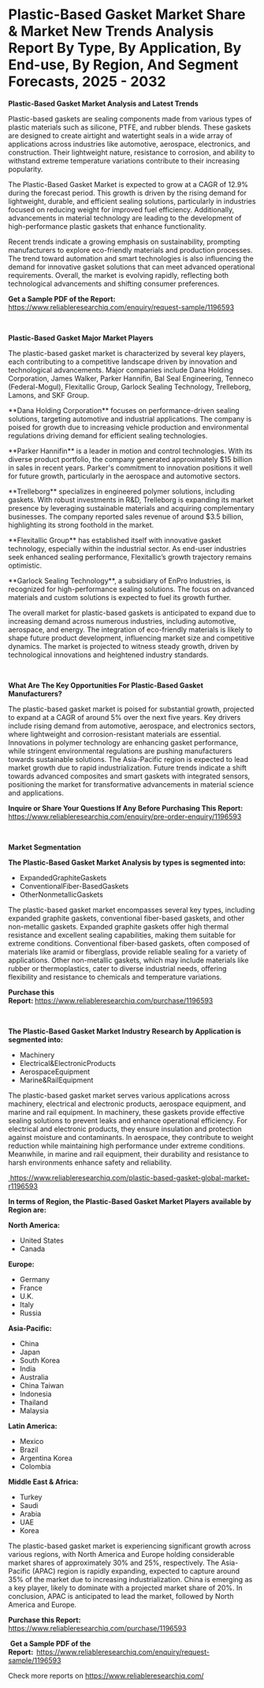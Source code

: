 <p><h1>Plastic-Based Gasket Market Share & Market New Trends Analysis Report By Type, By Application, By End-use, By Region, And Segment Forecasts, 2025 - 2032</h1></p><p><strong>Plastic-Based Gasket Market Analysis and Latest Trends</strong></p>
<p><p>Plastic-based gaskets are sealing components made from various types of plastic materials such as silicone, PTFE, and rubber blends. These gaskets are designed to create airtight and watertight seals in a wide array of applications across industries like automotive, aerospace, electronics, and construction. Their lightweight nature, resistance to corrosion, and ability to withstand extreme temperature variations contribute to their increasing popularity.</p><p>The Plastic-Based Gasket Market is expected to grow at a CAGR of 12.9% during the forecast period. This growth is driven by the rising demand for lightweight, durable, and efficient sealing solutions, particularly in industries focused on reducing weight for improved fuel efficiency. Additionally, advancements in material technology are leading to the development of high-performance plastic gaskets that enhance functionality. </p><p>Recent trends indicate a growing emphasis on sustainability, prompting manufacturers to explore eco-friendly materials and production processes. The trend toward automation and smart technologies is also influencing the demand for innovative gasket solutions that can meet advanced operational requirements. Overall, the market is evolving rapidly, reflecting both technological advancements and shifting consumer preferences.</p></p>
<p><strong>Get a Sample PDF of the Report:&nbsp;</strong> <a href="https://www.reliableresearchiq.com/enquiry/request-sample/1196593?utm_campaign=2180&utm_medium=2&utm_source=Github&utm_content=ia&utm_term=22032025&utm_id=plastic-based-gasket">https://www.reliableresearchiq.com/enquiry/request-sample/1196593</a></p>
<p>&nbsp;</p>
<p><strong>Plastic-Based Gasket Major Market Players</strong></p>
<p><p>The plastic-based gasket market is characterized by several key players, each contributing to a competitive landscape driven by innovation and technological advancements. Major companies include Dana Holding Corporation, James Walker, Parker Hannifin, Bal Seal Engineering, Tenneco (Federal-Mogul), Flexitallic Group, Garlock Sealing Technology, Trelleborg, Lamons, and SKF Group.</p><p>**Dana Holding Corporation** focuses on performance-driven sealing solutions, targeting automotive and industrial applications. The company is poised for growth due to increasing vehicle production and environmental regulations driving demand for efficient sealing technologies.</p><p>**Parker Hannifin** is a leader in motion and control technologies. With its diverse product portfolio, the company generated approximately $15 billion in sales in recent years. Parker's commitment to innovation positions it well for future growth, particularly in the aerospace and automotive sectors.</p><p>**Trelleborg** specializes in engineered polymer solutions, including gaskets. With robust investments in R&D, Trelleborg is expanding its market presence by leveraging sustainable materials and acquiring complementary businesses. The company reported sales revenue of around $3.5 billion, highlighting its strong foothold in the market.</p><p>**Flexitallic Group** has established itself with innovative gasket technology, especially within the industrial sector. As end-user industries seek enhanced sealing performance, Flexitallic’s growth trajectory remains optimistic.</p><p>**Garlock Sealing Technology**, a subsidiary of EnPro Industries, is recognized for high-performance sealing solutions. The focus on advanced materials and custom solutions is expected to fuel its growth further.</p><p>The overall market for plastic-based gaskets is anticipated to expand due to increasing demand across numerous industries, including automotive, aerospace, and energy. The integration of eco-friendly materials is likely to shape future product development, influencing market size and competitive dynamics. The market is projected to witness steady growth, driven by technological innovations and heightened industry standards.</p></p>
<p>&nbsp;</p>
<p><strong>What Are The Key Opportunities For Plastic-Based Gasket Manufacturers?</strong></p>
<p><p>The plastic-based gasket market is poised for substantial growth, projected to expand at a CAGR of around 5% over the next five years. Key drivers include rising demand from automotive, aerospace, and electronics sectors, where lightweight and corrosion-resistant materials are essential. Innovations in polymer technology are enhancing gasket performance, while stringent environmental regulations are pushing manufacturers towards sustainable solutions. The Asia-Pacific region is expected to lead market growth due to rapid industrialization. Future trends indicate a shift towards advanced composites and smart gaskets with integrated sensors, positioning the market for transformative advancements in material science and applications.</p></p>
<p><strong>Inquire or Share Your Questions If Any Before Purchasing This Report:</strong> <a href="https://www.reliableresearchiq.com/enquiry/pre-order-enquiry/1196593?utm_campaign=2180&utm_medium=2&utm_source=Github&utm_content=ia&utm_term=22032025&utm_id=plastic-based-gasket">https://www.reliableresearchiq.com/enquiry/pre-order-enquiry/1196593</a></p>
<p>&nbsp;</p>
<p><strong>Market Segmentation</strong></p>
<p><strong>The Plastic-Based Gasket Market Analysis by types is segmented into:</strong></p>
<p><ul><li>ExpandedGraphiteGaskets</li><li>ConventionalFiber-BasedGaskets</li><li>OtherNonmetallicGaskets</li></ul></p>
<p><p>The plastic-based gasket market encompasses several key types, including expanded graphite gaskets, conventional fiber-based gaskets, and other non-metallic gaskets. Expanded graphite gaskets offer high thermal resistance and excellent sealing capabilities, making them suitable for extreme conditions. Conventional fiber-based gaskets, often composed of materials like aramid or fiberglass, provide reliable sealing for a variety of applications. Other non-metallic gaskets, which may include materials like rubber or thermoplastics, cater to diverse industrial needs, offering flexibility and resistance to chemicals and temperature variations.</p></p>
<p><strong>Purchase this Report:&nbsp;</strong><a href="https://www.reliableresearchiq.com/purchase/1196593?utm_campaign=2180&utm_medium=2&utm_source=Github&utm_content=ia&utm_term=22032025&utm_id=plastic-based-gasket">https://www.reliableresearchiq.com/purchase/1196593</a></p>
<p>&nbsp;</p>
<p><strong>The Plastic-Based Gasket Market Industry Research by Application is segmented into:</strong></p>
<p><ul><li>Machinery</li><li>Electrical&ElectronicProducts</li><li>AerospaceEquipment</li><li>Marine&RailEquipment</li></ul></p>
<p><p>The plastic-based gasket market serves various applications across machinery, electrical and electronic products, aerospace equipment, and marine and rail equipment. In machinery, these gaskets provide effective sealing solutions to prevent leaks and enhance operational efficiency. For electrical and electronic products, they ensure insulation and protection against moisture and contaminants. In aerospace, they contribute to weight reduction while maintaining high performance under extreme conditions. Meanwhile, in marine and rail equipment, their durability and resistance to harsh environments enhance safety and reliability.</p></p>
<p><a href="https://www.reliableresearchiq.com/plastic-based-gasket-global-market-r1196593?utm_campaign=2180&utm_medium=2&utm_source=Github&utm_content=ia&utm_term=22032025&utm_id=plastic-based-gasket">&nbsp;https://www.reliableresearchiq.com/plastic-based-gasket-global-market-r1196593</a></p>
<p><strong>In terms of Region, the Plastic-Based Gasket Market Players available by Region are:</strong></p>
<p>
    <p> <strong> North America: </strong>
        <ul>
            <li>United States</li>
            <li>Canada</li>
        </ul>
        </p> 
    <p> <strong> Europe: </strong>
        <ul>
            <li>Germany</li>
            <li>France</li>
            <li>U.K.</li>
            <li>Italy</li>
            <li>Russia</li>
        </ul>
        </p> 
    <p> <strong> Asia-Pacific: </strong>
        <ul>
            <li>China</li>
            <li>Japan</li>
            <li>South Korea</li>
            <li>India</li>
            <li>Australia</li>
            <li>China Taiwan</li>
            <li>Indonesia</li>
            <li>Thailand</li>
            <li>Malaysia</li>
        </ul>
        </p> 
    <p> <strong> Latin America: </strong>
        <ul>
            <li>Mexico</li>
            <li>Brazil</li>
            <li>Argentina Korea</li>
            <li>Colombia</li>
        </ul>
        </p> 
    <p> <strong> Middle East & Africa: </strong>
        <ul>
            <li>Turkey</li>
            <li>Saudi</li>
            <li>Arabia</li>
            <li>UAE</li>
            <li>Korea</li>
        </ul>
    </p>
    </p>
<p><p>The plastic-based gasket market is experiencing significant growth across various regions, with North America and Europe holding considerable market shares of approximately 30% and 25%, respectively. The Asia-Pacific (APAC) region is rapidly expanding, expected to capture around 35% of the market due to increasing industrialization. China is emerging as a key player, likely to dominate with a projected market share of 20%. In conclusion, APAC is anticipated to lead the market, followed by North America and Europe.</p></p>
<p><strong>Purchase this Report: </strong><a href="https://www.reliableresearchiq.com/purchase/1196593?utm_campaign=2180&utm_medium=2&utm_source=Github&utm_content=ia&utm_term=22032025&utm_id=plastic-based-gasket">https://www.reliableresearchiq.com/purchase/1196593</a></p>
<p>&nbsp;<strong>Get a Sample PDF of the Report:&nbsp;&nbsp;</strong><a href="https://www.reliableresearchiq.com/enquiry/request-sample/1196593?utm_campaign=2180&utm_medium=2&utm_source=Github&utm_content=ia&utm_term=22032025&utm_id=plastic-based-gasket">https://www.reliableresearchiq.com/enquiry/request-sample/1196593</a></p>
<p><strong></strong></p>
<p>Check more reports on <a href="https://www.reliableresearchiq.com/?utm_campaign=2180&utm_medium=2&utm_source=Github&utm_content=ia&utm_term=22032025&utm_id=plastic-based-gasket">https://www.reliableresearchiq.com/</a></p>